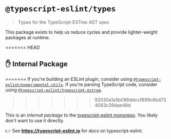 # `@typescript-eslint/types`

> Types for the TypeScript-ESTree AST spec

This package exists to help us reduce cycles and provide lighter-weight packages at runtime.

<<<<<<< HEAD
## ✋ Internal Package
=======
If you're building an ESLint plugin, consider using [`@typescript-eslint/experimental-utils`](../experimental-utils).
If you're parsing TypeScript code, consider using [`@typescript-eslint/typescript-estree`](../typescript-estree).
>>>>>>> 92030a1a5b086ddccf899c6bd734063c39dae48d

This is an _internal package_ to the [typescript-eslint monorepo](https://github.com/typescript-eslint/typescript-eslint).
You likely don't want to use it directly.

👉 See **https://typescript-eslint.io** for docs on typescript-eslint.
